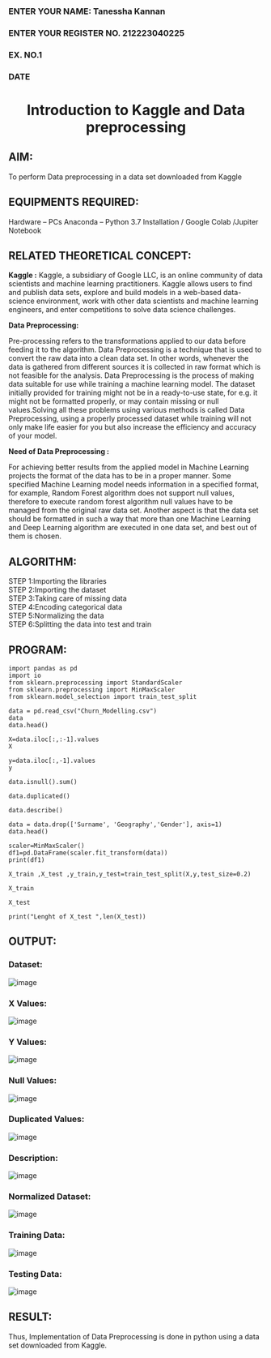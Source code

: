 <H3>ENTER YOUR NAME: Tanessha Kannan</H3>
<H3>ENTER YOUR REGISTER NO. 212223040225</H3>
<H3>EX. NO.1</H3>
<H3>DATE</H3>
<H1 ALIGN =CENTER> Introduction to Kaggle and Data preprocessing</H1>

## AIM:

To perform Data preprocessing in a data set downloaded from Kaggle

## EQUIPMENTS REQUIRED:
Hardware – PCs
Anaconda – Python 3.7 Installation / Google Colab /Jupiter Notebook

## RELATED THEORETICAL CONCEPT:

**Kaggle :**
Kaggle, a subsidiary of Google LLC, is an online community of data scientists and machine learning practitioners. Kaggle allows users to find and publish data sets, explore and build models in a web-based data-science environment, work with other data scientists and machine learning engineers, and enter competitions to solve data science challenges.

**Data Preprocessing:**

Pre-processing refers to the transformations applied to our data before feeding it to the algorithm. Data Preprocessing is a technique that is used to convert the raw data into a clean data set. In other words, whenever the data is gathered from different sources it is collected in raw format which is not feasible for the analysis.
Data Preprocessing is the process of making data suitable for use while training a machine learning model. The dataset initially provided for training might not be in a ready-to-use state, for e.g. it might not be formatted properly, or may contain missing or null values.Solving all these problems using various methods is called Data Preprocessing, using a properly processed dataset while training will not only make life easier for you but also increase the efficiency and accuracy of your model.

**Need of Data Preprocessing :**

For achieving better results from the applied model in Machine Learning projects the format of the data has to be in a proper manner. Some specified Machine Learning model needs information in a specified format, for example, Random Forest algorithm does not support null values, therefore to execute random forest algorithm null values have to be managed from the original raw data set.
Another aspect is that the data set should be formatted in such a way that more than one Machine Learning and Deep Learning algorithm are executed in one data set, and best out of them is chosen.


## ALGORITHM:
STEP 1:Importing the libraries<BR>
STEP 2:Importing the dataset<BR>
STEP 3:Taking care of missing data<BR>
STEP 4:Encoding categorical data<BR>
STEP 5:Normalizing the data<BR>
STEP 6:Splitting the data into test and train<BR>

##  PROGRAM:
```
import pandas as pd
import io
from sklearn.preprocessing import StandardScaler
from sklearn.preprocessing import MinMaxScaler
from sklearn.model_selection import train_test_split

data = pd.read_csv("Churn_Modelling.csv")
data
data.head()

X=data.iloc[:,:-1].values
X

y=data.iloc[:,-1].values
y

data.isnull().sum()

data.duplicated()

data.describe()

data = data.drop(['Surname', 'Geography','Gender'], axis=1)
data.head()

scaler=MinMaxScaler()
df1=pd.DataFrame(scaler.fit_transform(data))
print(df1)

X_train ,X_test ,y_train,y_test=train_test_split(X,y,test_size=0.2)

X_train

X_test

print("Lenght of X_test ",len(X_test))

```


## OUTPUT:
### Dataset:
![image](https://github.com/user-attachments/assets/87a093de-58e1-4ce2-890f-900bfbf50ddd)
### X Values:
![image](https://github.com/user-attachments/assets/ff0430dc-58a6-4221-bdd9-5d61f43a1659)
### Y Values:
![image](https://github.com/user-attachments/assets/ad643569-f6a2-4c35-9b01-704d7afed2d3)
### Null Values:
![image](https://github.com/user-attachments/assets/8a2ccc3a-448e-45fe-bc33-fc85ef58a47f)
### Duplicated Values:
![image](https://github.com/user-attachments/assets/9084e331-716e-4a7b-81eb-59db71991bf1)
### Description:
![image](https://github.com/user-attachments/assets/fbc82145-b1a1-47f1-af2b-1ecad239168e)
### Normalized Dataset:
![image](https://github.com/user-attachments/assets/aa48d922-0b62-49a6-b4fb-37018f8ae5f9)
### Training Data:
![image](https://github.com/user-attachments/assets/3e2501d8-3b3d-4614-b94c-93d5c6c43a58)
### Testing Data:
![image](https://github.com/user-attachments/assets/50cd3893-ef9f-4acc-bb43-32772452c0e4)

## RESULT:
Thus, Implementation of Data Preprocessing is done in python  using a data set downloaded from Kaggle.


